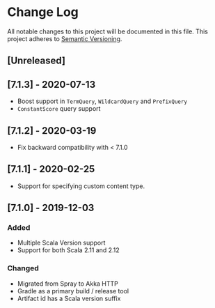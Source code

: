 # Change Log
All notable changes to this project will be documented in this file.
This project adheres to [Semantic Versioning](http://semver.org/).

## [Unreleased]

## [7.1.3] - 2020-07-13

- Boost support in `TermQuery`, `WildcardQuery` and `PrefixQuery`
- `ConstantScore` query support

## [7.1.2] - 2020-03-19

- Fix backward compatibility with < 7.1.0

## [7.1.1] - 2020-02-25

- Support for specifying custom content type.

## [7.1.0] - 2019-12-03

### Added
- Multiple Scala Version support
- Support for both Scala 2.11 and 2.12

### Changed
- Migrated from Spray to Akka HTTP
- Gradle as a primary build / release tool
- Artifact id has a Scala version suffix
